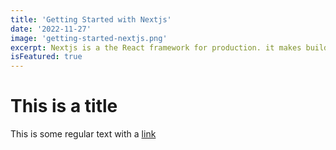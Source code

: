 ```yaml
---
title: 'Getting Started with Nextjs'
date: '2022-11-27'
image: 'getting-started-nextjs.png'
excerpt: Nextjs is a the React framework for production. it makes building fullstack React apps and sites a breeze.
isFeatured: true
---
```


# This is a title

This is some regular text with a [link](https://github.com/nimmet)